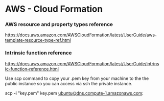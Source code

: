 # AWS - Cloud Formation

### AWS resource and property types reference

https://docs.aws.amazon.com/AWSCloudFormation/latest/UserGuide/aws-template-resource-type-ref.html

### Intrinsic function reference

https://docs.aws.amazon.com/AWSCloudFormation/latest/UserGuide/intrinsic-function-reference.html

Use scp command to copy your .pem key from your machine to the the public instance so you can access via ssh the private instance.

scp -i "key.pem" key.pem ubuntu@dns.compute-1.amazonaws.com:
